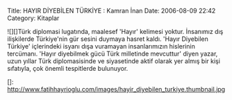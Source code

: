 Title: HAYIR DİYEBİLEN TÜRKİYE : Kamran İnan 
Date: 2006-08-09 22:42
Category: Kitaplar

![][]Türk diplomasi lugatında, maalesef 'Hayır' kelimesi yoktur.
İnsanımız dış ilişkilerde Türkiye'nin gür sesini duymaya hasret kaldı.
'Hayır Diyebilen Türkiye' içlerindeki isyanı dışa vuramayan
insanlarımızın hislerinin tercümanı. 'Hayır diyebilmek gücü Türk
milletinde mevcuttur' diyen yazar, uzun yıllar Türk diplomasisinde ve
siyasetinde aktif olarak yer almış bir kişi sıfatıyla, çok önemli
tespitlerde bulunuyor.

  []: http://www.fatihhayrioglu.com/images/hayir_diyebilen_turkiye.thumbnail.jpg
